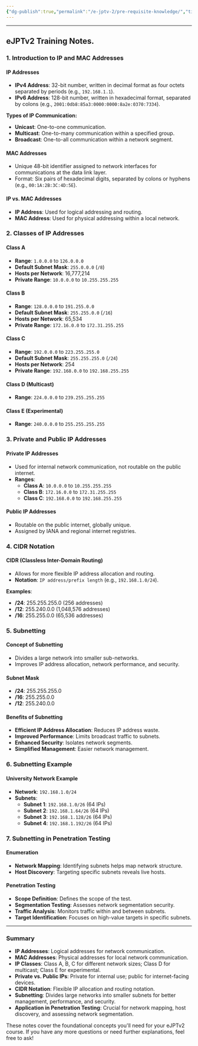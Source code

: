 ```yaml
---
{"dg-publish":true,"permalink":"/e-jptv-2/pre-requisite-knowledge/","title":"Networking Recap - eJPTv2","tags":["ejptv2"]}
---
```



---

## eJPTv2 Training Notes.

### 1. **Introduction to IP and MAC Addresses**

#### **IP Addresses**
- **IPv4 Address**: 32-bit number, written in decimal format as four octets separated by periods (e.g., `192.168.1.1`).
- **IPv6 Address**: 128-bit number, written in hexadecimal format, separated by colons (e.g., `2001:0db8:85a3:0000:0000:8a2e:0370:7334`).

**Types of IP Communication:**
- **Unicast**: One-to-one communication.
- **Multicast**: One-to-many communication within a specified group.
- **Broadcast**: One-to-all communication within a network segment.

#### **MAC Addresses**
- Unique 48-bit identifier assigned to network interfaces for communications at the data link layer.
- Format: Six pairs of hexadecimal digits, separated by colons or hyphens (e.g., `00:1A:2B:3C:4D:5E`).

#### **IP vs. MAC Addresses**
- **IP Address**: Used for logical addressing and routing.
- **MAC Address**: Used for physical addressing within a local network.

### 2. **Classes of IP Addresses**

#### **Class A**
- **Range**: `1.0.0.0` to `126.0.0.0`
- **Default Subnet Mask**: `255.0.0.0` (`/8`)
- **Hosts per Network**: 16,777,214
- **Private Range**: `10.0.0.0` to `10.255.255.255`

#### **Class B**
- **Range**: `128.0.0.0` to `191.255.0.0`
- **Default Subnet Mask**: `255.255.0.0` (`/16`)
- **Hosts per Network**: 65,534
- **Private Range**: `172.16.0.0` to `172.31.255.255`

#### **Class C**
- **Range**: `192.0.0.0` to `223.255.255.0`
- **Default Subnet Mask**: `255.255.255.0` (`/24`)
- **Hosts per Network**: 254
- **Private Range**: `192.168.0.0` to `192.168.255.255`

#### **Class D (Multicast)**
- **Range**: `224.0.0.0` to `239.255.255.255`

#### **Class E (Experimental)**
- **Range**: `240.0.0.0` to `255.255.255.255`

### 3. **Private and Public IP Addresses**

#### **Private IP Addresses**
- Used for internal network communication, not routable on the public internet.
- **Ranges**:
  - **Class A**: `10.0.0.0` to `10.255.255.255`
  - **Class B**: `172.16.0.0` to `172.31.255.255`
  - **Class C**: `192.168.0.0` to `192.168.255.255`

#### **Public IP Addresses**
- Routable on the public internet, globally unique.
- Assigned by IANA and regional internet registries.

### 4. **CIDR Notation**

#### **CIDR (Classless Inter-Domain Routing)**
- Allows for more flexible IP address allocation and routing.
- **Notation**: `IP address/prefix length` (e.g., `192.168.1.0/24`).

**Examples**:
- **/24**: 255.255.255.0 (256 addresses)
- **/12**: 255.240.0.0 (1,048,576 addresses)
- **/16**: 255.255.0.0 (65,536 addresses)

### 5. **Subnetting**

#### **Concept of Subnetting**
- Divides a large network into smaller sub-networks.
- Improves IP address allocation, network performance, and security.

#### **Subnet Mask**
- **/24**: 255.255.255.0
- **/16**: 255.255.0.0
- **/12**: 255.240.0.0

#### **Benefits of Subnetting**
- **Efficient IP Address Allocation**: Reduces IP address waste.
- **Improved Performance**: Limits broadcast traffic to subnets.
- **Enhanced Security**: Isolates network segments.
- **Simplified Management**: Easier network management.

### 6. **Subnetting Example**

#### **University Network Example**
- **Network**: `192.168.1.0/24`
- **Subnets**:
  - **Subnet 1**: `192.168.1.0/26` (64 IPs)
  - **Subnet 2**: `192.168.1.64/26` (64 IPs)
  - **Subnet 3**: `192.168.1.128/26` (64 IPs)
  - **Subnet 4**: `192.168.1.192/26` (64 IPs)

### 7. **Subnetting in Penetration Testing**

#### **Enumeration**
- **Network Mapping**: Identifying subnets helps map network structure.
- **Host Discovery**: Targeting specific subnets reveals live hosts.

#### **Penetration Testing**
- **Scope Definition**: Defines the scope of the test.
- **Segmentation Testing**: Assesses network segmentation security.
- **Traffic Analysis**: Monitors traffic within and between subnets.
- **Target Identification**: Focuses on high-value targets in specific subnets.

---

### Summary

- **IP Addresses**: Logical addresses for network communication.
- **MAC Addresses**: Physical addresses for local network communication.
- **IP Classes**: Class A, B, C for different network sizes; Class D for multicast; Class E for experimental.
- **Private vs. Public IPs**: Private for internal use; public for internet-facing devices.
- **CIDR Notation**: Flexible IP allocation and routing notation.
- **Subnetting**: Divides large networks into smaller subnets for better management, performance, and security.
- **Application in Penetration Testing**: Crucial for network mapping, host discovery, and assessing network segmentation.

These notes cover the foundational concepts you'll need for your eJPTv2 course. If you have any more questions or need further explanations, feel free to ask!